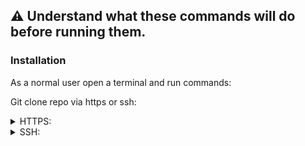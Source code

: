 ## :warning: Understand what these commands will do before running them.

### Installation

As a normal user open a terminal and run commands:

Git clone repo via https or ssh:
<details>
    <summary>HTTPS:</summary>

    git clone https://github.com/jtw023/binary_calculator.git ~/$XDG_CONFIG_HOME/
</details>
<details>
    <summary>SSH:</summary>

    git clone git@github.com:jtw023/binary_calculator.git ~/$XDG_CONFIG_HOME/
</details>
